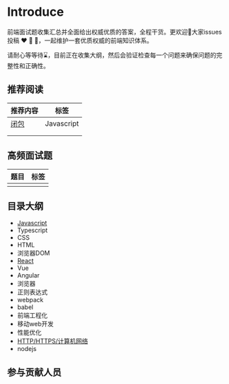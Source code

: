 # Introduce

前端面试题收集汇总并全面给出权威优质的答案，全程干货。更欢迎👏大家issues投稿 ❤️ 💞 💖，一起维护一套优质权威的前端知识体系。

请耐心等等待⌛️，目前正在收集大纲，然后会验证检查每一个问题来确保问题的完整性和正确性。

## 推荐阅读

| 推荐内容 |    标签    |
| -------- | :--------: |
| [闭包](./javascript/1.md) | Javascript |
|          |            |
|          |            |

## 高频面试题

| 题目 | 标签 |
| ---- | :--: |
|      |      |

## 目录大纲

- [Javascript](./javascript/)
- Typescript
- CSS
- HTML
- 浏览器DOM
- [React](./react/)
- Vue
- Angular
- 浏览器
- 正则表达式
- webpack
- babel
- 前端工程化
- 移动web开发
- 性能优化
- [HTTP/HTTPS/计算机网络](./http/)
- nodejs

## 参与贡献人员

<!-- GITCONTRIBUTOR_START -->

<!-- GITCONTRIBUTOR_END -->
